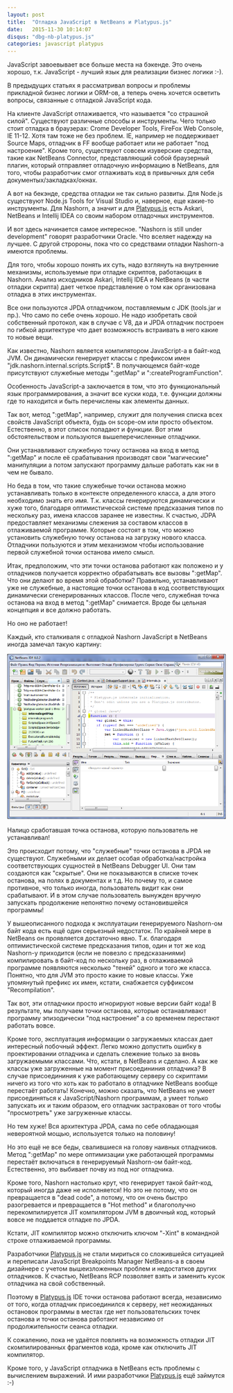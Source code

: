 ```yaml
---
layout: post
title:  "Отладка JavaScript в NetBeans и Platypus.js"
date:   2015-11-30 10:14:07
disqus: "dbg-nb-platypus.js"
categories: javascript platypus
---
```


JavaScript завоевывает все больше места на бэкенде. Это очень хорошо, т.к. JavaScript - лучший язык для 
реализации бизнес логики :-).

В предыдущих статьях я рассматривал вопросы и проблемы прикладной бизнес логики и ORM-ов, а 
теперь очень хочется осветить вопросы, связанные с отладкой JavaScript кода.

На клиенте JavaScript отлаживается, что называется "со страшной силой". Существуют различные способы и инструменты.
Чего только стоит отладка в браузерах: Crome Developer Tools, FireFox Web Console, IE 11-12. Хотя там тоже не без
проблем. IE, например не поддерживает Source Maps, отладчик в FF вообще работает или не работает "под настроение".
Кроме того, существуют совсем изуверские средства, такие как NetBeans Connector, представляющий собой браузерный плагин,
который отправляет отладочную информацию в NetBeans, для того, чтобы разработчик смог отлаживать код в привычных для себя
документых/закладках/окнах.

А вот на бекэнде, средства отладки не так сильно развиты. Для Node.js существуют Node.js Tools for Visual Studio и, наверное, еще какие-то инструменты.
Для Nashorn, а значит и для [Platypus.js](http://platypus-platform.org/) есть Askari, NetBeans и Intellij IDEA со своим набором отладочных инструментов.

И вот здесь начинается самое интересное. "Nashorn is still under development" говорят разработчики Oracle.
Что вселяет надежду на лучшее. С другой стророны, пока что со средствами отладки Nashorn-а имеются проблемы.

Для того, чтобы хорошо понять их суть, надо взглянуть на внутренние механизмы, используемые при отладке скриптов,
работающих в Nashorn. Анализ исходников Askari, Intellij IDEA и NetBeans (в части отладки скрипта) дает четкое представление
о том как организована отладка в этих инструментах.

Все они пользуются JPDA отладчиком, поставляемым с JDK (tools.jar и пр.).
Что само по себе очень хорошо. Не надо изобретать свой собственный протокол, как в случае с V8, да и JPDA отладчик построен по гибкой архитектуре что дает возможность встраивать в него какие то новые вещи.

Как известно, Nashorn является компилятором JavaScript-а в байт-код JVM.
Он динамически генерирует классы с префиксом имен "jdk.nashorn.internal.scripts.Script$".
В получающемся байт-коде присутствуют служебные методы ":getMap" и ":createProgramFunction".

Особенность JavaScript-а заключается в том, что это функциональный язык программирования, а значит все куски кода,
т.е. функции должны где то находится и быть перечислены как элементы данных.

Так вот, метод ":getMap", например, служит для получения списка всех свойств JavaScript объекта, будь он scope-ом или просто объектом.
Естественно, в этот список попадают и функции. Вот этим обстоятельством и пользуются вышеперечисленные отладчики. 

Они устанавливают служебную точку останова на вход в метод ":getMap" и после её срабатывания производят свои "магические" 
манипуляции а потом запускают программу дальше работать как ни в чем не бывало.

Но беда в том, что такие служебные точки останова можно устанавливать только в контексте определенного класса, а для этого необходимо знать его имя.
Т.к. классы генерируются динамически и хуже того, благодаря оптимистической системе предсказания типов по нескольку раз, имена классов заранее
не известны. К счастью, JDPA предоставляет механизмы слежения за составом классов в отлаживаемой программе.
Которые состоят в том, что можно установить служебную точку останова на загрузку нового класса.
Отладчики пользуются и этим механизмом чтобы использование первой служебной точки останова имело смысл.

Итак, предположим, что эти точки останова работают как положено и у отладчиков получается корректно обрабатывать все вызовы ":getMap".
Что они делают во время этой обработки? Правильно, устанавливают уже не служебные, а настоящие точки останова
в код соответствующих динамически сгенерированных классов. После чего, служебная точка останова на вход в метод ":getMap" снимается.
Вроде бы цельная концепция и все должно работать.

Но оно не работает!

Каждый, кто сталкиваля с отладкой Nashorn JavaScript в NetBeans иногда замечал такую картину:

![netbeans js debugger](/assets/unexpected-js-breakpoint.png)

Налицо сработавшая точка останова, которую пользователь не устанавливал!

Это происходит потому, что "служебные" точки останова в JPDA не существуют. Служебными их делает особая обработка/настройка
соответствующих сущностей в NetBeans Debugger UI. Они там создаются как "скрытые".
Они не показываются в списке точек останова, на полях в документах и т.д. Но почему то, и самое противное, что только иногда,
пользователь видит как они срабатывают. И в этом случае пользователь вынужден вручную запускать продолжение непонятно почему остановившейся программы!

У вышеописанного подхода к эксплуатации генерируемого Nashorn-ом байт кода есть ещё один серьезный недостаток.
По крайней мере в NetBeans он проявляется достаточно явно. Т.к. благодаря оптимистической системе предсказания типов, один и тот же код
Nashorn-у приходится (если не повезло с предсказаниями) компилировать в байт-код по нескольку раз, в отлаживаемой
программе появляются несколько "теней" одного и того же класса. Понятно, что для JVM это просто какие то новые классы.
Уже упомянутый префикс их имен, кстати, снабжается суффиксом "Recompilation".

Так вот, эти отладчики просто игнорируют новые версии байт кода!
В результате, мы получаем точки останова, которые останавливают программу эпизодически "под настроение" а со временем перестают работать вовсе.

Кроме того, эксплуатация информации о загружаемых классах дает интересный побочный эффект.
Легко можно допустить ошибку в проектировании отладчика и сделать слежение только за вновь загружаемыми классами.
Что, кстати, в NetBeans и сделано. А как же классы уже загруженные на момент присоедининия отладчика?
В случае присоедининия к уже работающему серверу со скриптами ничего из того что хоть как то работало в отладчике NetBeans вообще перестаёт работать!
Конечно, можно сказать, что NetBeans не умеет присоединяться к JavaScript/Nashorn программам, а умеет только запускать их
и таким образом, его отладчик застрахован от того чтобы "просмотреть" уже загруженные классы.

Но тем хуже! Вся архитектура JPDA, сама по себе обладающая невероятной мощью, используется только на половину!

Но это ещё не все беды, свалившиеся на голову наивных отладчиков. Метод ":getMap" по мере оптимизации уже работающей программы перестаёт
включаться в генерируемый Nashorn-ом байт-код. Естественно, это выбивает почву из под ног отладчика.

Кроме того, Nashorn настолько крут, что генерирует такой байт-код, который иногда даже не исполняется!
Но это не потому, что он превращается в "dead code", а потому, что он очень быстро разогревается и превращается в "Hot method"
и благополучно перекомпилируется JIT компилятором JVM в двоичный код, который вовсе не поддается отладке по JPDA.

Кстати, JIT компилятор можно отключить ключом "-Xint" в командной строке отлаживаемой программы.

Разработчики [Platypus.js](http://platypus-platform.org/) не стали мириться со сложившейся ситуацией и переписали JavaScript Breakpoints Manager NetBeans-а в своем дизайнере с учетом вышеизложенных проблем и недостатков других отладчиков.
К счастью, NetBeans RCP позволяет взять и заменить кусок отладчика на свой собственный.

Поэтому в [Platypus.js](http://platypus-platform.org/) IDE точки останова работают всегда, независимо от того, когда отладчик присоединилcя к серверу,
нет неожиданных остановок программы в местах где нет пользовательских точек останова и точки останова работают независимо от
продолжительности сеанса отладки.

К сожалению, пока не удаётся повлиять на возможность отладки JIT скомпилированных фрагментов кода, кроме как отключить JIT компилятор.

Кроме того, у JavaScript отладчика в NetBeans есть проблемы с вычислением выражений. И ими разработчики [Platypus.js](http://platypus-platform.org/) ещё займутся :-)
